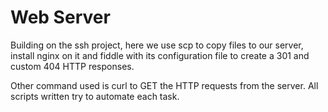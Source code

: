 # Web Server
Building on the ssh project, here we use scp to copy files to our server, install nginx on it and fiddle with its configuration file to create a 301 and custom 404 HTTP responses.

Other command used is curl to GET the HTTP requests from the server.
All scripts written try to automate each task.
